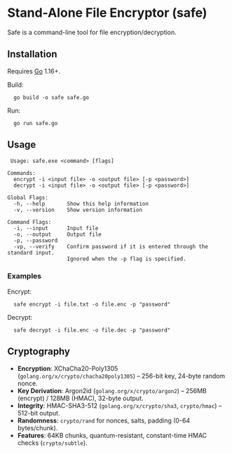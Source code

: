 # Stand-Alone File Encryptor (safe)

Safe is a command-line tool for file encryption/decryption.

## Installation
Requires [Go](https://golang.org/) 1.16+.

Build:

      go build -o safe safe.go

Run:

      go run safe.go

## Usage

     Usage: safe.exe <command> [flags]

    Commands:
      encrypt -i <input file> -o <output file> [-p <password>]
      decrypt -i <input file> -o <output file> [-p <password>]

    Global Flags:
      -h, --help       Show this help information
      -v, --version    Show version information

    Command Flags:
      -i, --input      Input file
      -o, --output     Output file
      -p, --password
      -vp, --verify    Confirm password if it is entered through the standard input.
                       Ignored when the -p flag is specified.

### Examples

Encrypt:

      safe encrypt -i file.txt -o file.enc -p "password"

Decrypt:

      safe decrypt -i file.enc -o file.dec -p "password"

## Cryptography
- **Encryption**: XChaCha20-Poly1305 (`golang.org/x/crypto/chacha20poly1305`) – 256-bit key, 24-byte random nonce.
- **Key Derivation**: Argon2id (`golang.org/x/crypto/argon2`) – 256MB (encrypt) / 128MB (HMAC), 32-byte output.
- **Integrity**: HMAC-SHA3-512 (`golang.org/x/crypto/sha3`, `crypto/hmac`) – 512-bit output.
- **Randomness**: `crypto/rand` for nonces, salts, padding (0-64 bytes/chunk).
- **Features**: 64KB chunks, quantum-resistant, constant-time HMAC checks (`crypto/subtle`).

